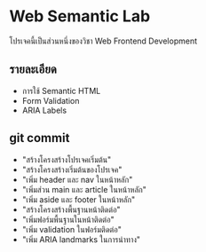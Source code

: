 # Web Semantic Lab
โปรเจคนี้เป็นส่วนหนึ่งของวิชา Web Frontend Development
## รายละเอียด
- การใช้ Semantic HTML
- Form Validation
- ARIA Labels

## git commit
- "สร้างโครงสร้างโปรเจคเริ่มต้น"
- "สร้างโครงสร้างเริ่มต้นของโปรเจค"
- "เพิ่ม header และ nav ในหน้าหลัก"
- "เพิ่มส่วน main และ article ในหน้าหลัก"
- "เพิ่ม aside และ footer ในหน้าหลัก"
- "สร้างโครงสร้างพื้นฐานหน้าติดต่อ"
- "เพิ่มฟอร์มพื้นฐานในหน้าติดต่อ"
- "เพิ่ม validation ในฟอร์มติดต่อ"
- "เพิ่ม ARIA landmarks ในการนําทาง"